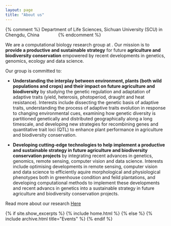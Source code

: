 ```yaml
---
layout: page
title: "About us"
---
```

{% comment %} 
    Department of Life Sciences, Sichuan University (SCU) in Chengdu, China
    &nbsp;&nbsp;&nbsp;&nbsp;&nbsp;&nbsp; &nbsp;&nbsp;&nbsp;&nbsp;&nbsp;&nbsp;
{% endcomment %}

We are a computational biology research group at . Our mission is to <b> provide a productive and sustainable strategy</b> for future <b>agriculture and biodiversity conservation</b> empowered by recent developments in genetics, genomics, ecology and data science.

Our group is committed to:

* <b>Understanding the interplay between environment, plants (both wild populations and crops) and their impact on future agriculture and biodiversity</b> by studying the genetic regulation and adaptation of adaptive traits (yield, heterosis, photoperiod, draught and heat resistance). Interests include dissecting the genetic basis of adaptive traits, understanding the process of adaptive traits evolution in response to changing environmental cues, examining how genetic diversity is partitioned genetically and distributed geographically along a long timescale, and developing new strategies for recombining genes and quantitative trait loci (QTL) to enhance plant performance in agriculture and biodiversity conservation.

* <b>Developing cutting-edge technologies to help implement a productive and sustainable strategy in future agriculture and biodiversity conservation projects</b> by integrating recent advances in genetics, genomics, remote sensing, computer vision and data science. Interests include optimising developments in remote sensing, computer vision and data science to efficiently aquire morphological and physiological phenotypes both in greenhouse condition and feild plantations, and developing computational methods to implement these developments and recent advancs in genetics into a sustainable strategy in future agriculture and biodiversity conservation projects.

Read more about our research [Here](https://yanjunzan.github.io/Philosophy/)

{% if site.show_excerpts %}
  {% include home.html %}
{% else %}
  {% include archive.html title="Events" %}
{% endif %}

